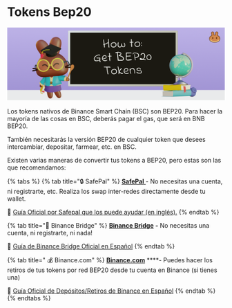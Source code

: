# Tokens Bep20

![](../.gitbook/assets/image%20%2845%29.png)

Los tokens nativos de Binance Smart Chain \(BSC\) son BEP20. Para hacer la mayoría de las cosas en BSC, deberás pagar el gas, que será en BNB BEP20. 

También necesitarás la versión BEP20 de cualquier token que desees intercambiar, depositar, farmear, etc. en BSC. 

Existen varias maneras de convertir tus tokens a BEP20, pero estas son las que recomendamos:

{% tabs %}
{% tab title="🔒 SafePal" %}
[**SafePal** ](https://safepal.io/download) - No necesitas una cuenta, ni registrarte, etc. Realiza los swap inter-redes directamente desde tu wallet.

📖 [Guía Oficial por Safepal que los puede ayudar \(en inglés\).](https://docs.safepal.io/safepal-app/cross-chain-swap-tutorial)
{% endtab %}

{% tab title="🌉 Binance Bridge" %}
[**Binance Bridge**](https://www.binance.org/en/bridge) **-** No necesitas una cuenta, ni registrarte, ni nada!

📖 [Guía de Binance Bridge Oficial en Español](https://academy.binance.com/es/articles/an-introduction-to-binance-bridge)
{% endtab %}

{% tab title=" 💰 Binance.com" %}
[**Binance.com**](www.binance.com) ****- Puedes hacer los retiros de tus tokens por red BEP20 desde tu cuenta en Binance \(si tienes una\) 

📖 [Guía Oficial de Depósitos/Retiros de Binance en Español](https://www.binance.com/en/support/faq/85a1c394ac1d489fb0bfac0ef2fceafd)
{% endtab %}
{% endtabs %}

